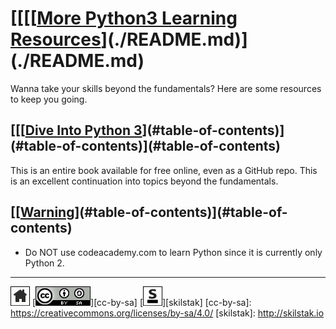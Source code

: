 # [[[[[More Python3 Learning Resources](./README.md)](./README.md)](./README.md)

Wanna take your skills beyond the fundamentals? Here are some
resources to keep you going.

## [[[[Dive Into Python 3](http://www.diveintopython3.net)](#table-of-contents)](#table-of-contents)](#table-of-contents)

This is an entire book available for free online, even as a GitHub
repo. This is an excellent continuation into topics beyond the
fundamentals.

## [[[Warning](#table-of-contents)](#table-of-contents)](#table-of-contents)

* Do NOT use codeacademy.com to learn Python since it is currently
  only Python 2.
 
---
[![home](/assets/home-bw.png)](/README.md)
[![cc-by-sa](/assets/cc-by-sa.png)][cc-by-sa]
[![skilstak](/assets/skilstak-logo-bw.png)][skilstak]
[cc-by-sa]: https://creativecommons.org/licenses/by-sa/4.0/
[skilstak]: http://skilstak.io

